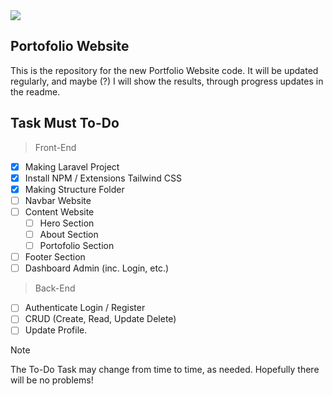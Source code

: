 <img src="https://static.wikia.nocookie.net/houkai-star-rail/images/d/d9/Acheron_Sticker_03.png/revision/latest?cb=20240329055236">

## Portofolio Website
This is the repository for the new Portfolio Website code. It will be updated regularly, and maybe (?) I will show the results, through progress updates in the readme.

## Task Must To-Do
> Front-End
- [x] Making Laravel Project
- [x] Install NPM / Extensions Tailwind CSS
- [x] Making Structure Folder
- [ ] Navbar Website
- [ ] Content Website
  - [ ] Hero Section
  - [ ] About Section
  - [ ] Portofolio Section
- [ ] Footer Section
- [ ] Dashboard Admin (inc. Login, etc.)

> Back-End
- [ ] Authenticate Login / Register
- [ ] CRUD (Create, Read, Update Delete)
- [ ] Update Profile.

> [!NOTE]
> The To-Do Task may change from time to time, as needed. Hopefully there will be no problems!
